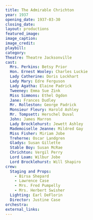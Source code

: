 ```yaml
---
title: The Admirable Chrichton
year: 1937
opening_date: 1937-03-30
closing_date: 
layout: productions
featured_image: 
image_caption:
image_credit:
playbill: 
category: 
Theatre: Theatre Jacksonville
cast:
  Mrs. Perkins: Betsy Prior
  Hon. Ernest Wooley: Charles Luckie
  Lady Catherine: Doris Lockhart
  Lady Mary: Edre Ferguson
  Lady Agatha: Elaine Padrick
  Tweeney: Emma Sue Zink
  Miss Simmons: Ethel Ogdon
  Jane: Frances Dudley
  Mr. Rolleston: George Padrick
  Monsieur Fleury: Harold Ashley
  Mr. Tompsett: Herschel Duval
  John: James Marron
  Lady Brocklehurst: Jewett Ashley
  Mademoiselle Jeanne: Mildred Gay
  Miss Fisher: Miriam Jobe
  Treherne: Oscar Landgren
  Gladys: Susan Gillette
  Stable Boy: Susan McRae
  Chrichton: Vergil Perry
  Lord Loam: Wilbur Jobe
  Lord Brocklehurst: Will Shapiro
crew:
  Staging and Props:
    - Birsa Shepard
    - Lawrence Case
    - Mrs. Fred Pumpelly
    - Mrs. Herbert Swisher
  Lighting: Earl DeFlorin
  Director: Justine Case
orchestra:
external_links:
---
```


